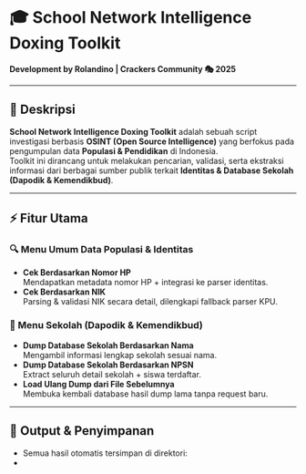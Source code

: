 # 🎓 School Network Intelligence Doxing Toolkit  
**Development by Rolandino | Crackers Community 🎭 2025**

---

## 📌 Deskripsi
**School Network Intelligence Doxing Toolkit** adalah sebuah script investigasi berbasis **OSINT (Open Source Intelligence)** yang berfokus pada pengumpulan data **Populasi & Pendidikan** di Indonesia.  
Toolkit ini dirancang untuk melakukan pencarian, validasi, serta ekstraksi informasi dari berbagai sumber publik terkait **Identitas & Database Sekolah (Dapodik & Kemendikbud)**.

---

## ⚡ Fitur Utama

### 🔍 Menu Umum Data Populasi & Identitas
- **Cek Berdasarkan Nomor HP**  
  Mendapatkan metadata nomor HP + integrasi ke parser identitas.  
- **Cek Berdasarkan NIK**  
  Parsing & validasi NIK secara detail, dilengkapi fallback parser KPU.

### 🏫 Menu Sekolah (Dapodik & Kemendikbud)
- **Dump Database Sekolah Berdasarkan Nama**  
  Mengambil informasi lengkap sekolah sesuai nama.  
- **Dump Database Sekolah Berdasarkan NPSN**  
  Extract seluruh detail sekolah + siswa terdaftar.  
- **Load Ulang Dump dari File Sebelumnya**  
  Membuka kembali database hasil dump lama tanpa request baru.  

---

## 📂 Output & Penyimpanan
- Semua hasil otomatis tersimpan di direktori:
- 
